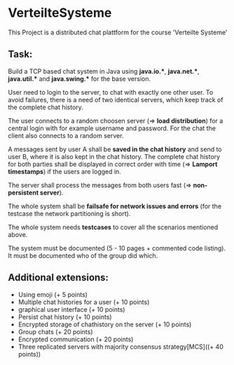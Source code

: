 # VerteilteSysteme
This Project is a distributed chat plattform for the course 'Verteilte Systeme'

## Task:
Build a TCP based chat system in Java using **java.io.\***, **java.net.\***, **java.util.\*** and **java.swing.\*** for the base version.

User need to login to the server, to chat with exactly one other user. To avoid failures, there is a need of two identical servers, which keep track of the complete chat history.

The user connects to a random choosen server (=> **load distribution**) for a central login with for example username and password. For the chat the client also connects to a random server.

A messages sent by user A shall be **saved in the chat history** and send to user B, where it is also kept in the chat history. The complete chat history for both parties shall be displayed in correct order with time (=> **Lamport timestamps**) if the users are logged in.

The server shall process the messages from both users fast (=> **non-persistent server**).

The whole system shall be **failsafe for network issues and errors** (for the testcase the network partitioning is short).

The whole system needs **testcases** to cover all the scenarios mentioned above.

The system must be documented (5 - 10 pages + commented code listing). It must be documented who of the group did which.

## Additional extensions:
- Using emoji (+ 5 points)
- Multiple chat histories for a user (+ 10 points)
- graphical user interface (+ 10 points)
- Persist chat history (+ 10 points)
- Encrypted storage of chathistory on the server (+ 10 points)
- Group chats (+ 20 points)
- Encrypted communication (+ 20 points)
- Three replicated servers with majority consensus strategy\[MCS\]((+ 40 points))
